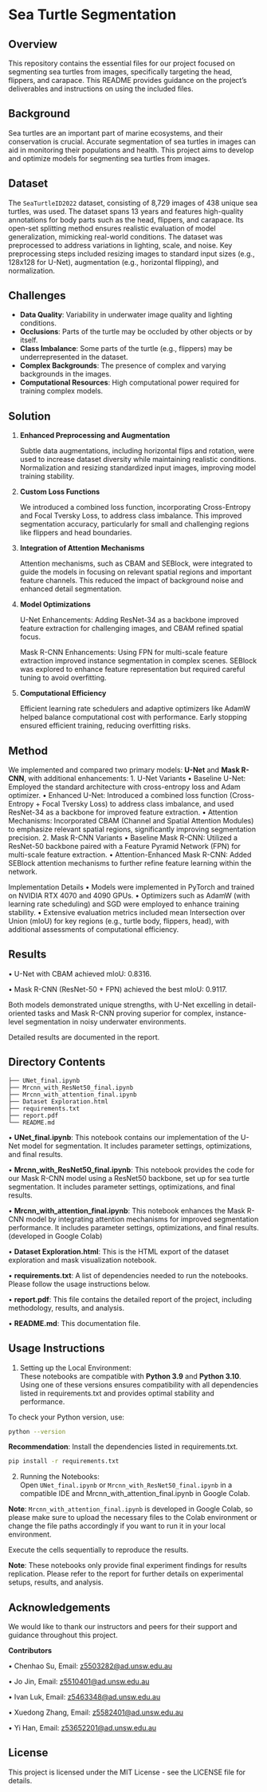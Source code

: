 # Sea Turtle Segmentation

## Overview

This repository contains the essential files for our project focused on segmenting sea turtles from images, specifically targeting the head, flippers, and carapace. This README provides guidance on the project’s deliverables and instructions on using the included files.

## Background

Sea turtles are an important part of marine ecosystems, and their conservation is crucial. Accurate segmentation of sea turtles in images can aid in monitoring their populations and health. This project aims to develop and optimize models for segmenting sea turtles from images.

## Dataset

The `SeaTurtleID2022` dataset, consisting of 8,729 images of 438 unique sea turtles, was used. The dataset spans 13 years and features high-quality annotations for body parts such as the head, flippers, and carapace. Its open-set splitting method ensures realistic evaluation of model generalization, mimicking real-world conditions. The dataset was preprocessed to address variations in lighting, scale, and noise. Key preprocessing steps included resizing images to standard input sizes (e.g., 128x128 for U-Net), augmentation (e.g., horizontal flipping), and normalization.

## Challenges

- **Data Quality**: Variability in underwater image quality and lighting conditions.
- **Occlusions**: Parts of the turtle may be occluded by other objects or by itself.
- **Class Imbalance**: Some parts of the turtle (e.g., flippers) may be underrepresented in the dataset.
- **Complex Backgrounds**: The presence of complex and varying backgrounds in the images.
- **Computational Resources**: High computational power required for training complex models.

## Solution

1. **Enhanced Preprocessing and Augmentation**

	Subtle data augmentations, including horizontal flips and rotation, were used to increase dataset diversity while maintaining realistic conditions. Normalization and resizing standardized input images, improving model training stability.

2. **Custom Loss Functions**

	We introduced a combined loss function, incorporating Cross-Entropy and Focal Tversky Loss, to address class imbalance. This improved segmentation accuracy, particularly for small and challenging regions like flippers and head boundaries.

3. **Integration of Attention Mechanisms**

	Attention mechanisms, such as CBAM and SEBlock, were integrated to guide the models in focusing on relevant spatial regions and important feature channels. This reduced the impact of background noise and enhanced detail segmentation.

4. **Model Optimizations**

	U-Net Enhancements: Adding ResNet-34 as a backbone improved feature extraction for challenging images, and CBAM refined spatial focus.
	
	Mask R-CNN Enhancements: Using FPN for multi-scale feature extraction improved instance segmentation in complex scenes. SEBlock was explored to enhance feature representation but required careful tuning to avoid overfitting.

5. **Computational Efficiency**

	Efficient learning rate schedulers and adaptive optimizers like AdamW helped balance computational cost with performance. Early stopping ensured efficient training, reducing overfitting risks.


## Method

We implemented and compared two primary models: **U-Net** and **Mask R-CNN**, with additional enhancements:
	1.	U-Net Variants
	•	Baseline U-Net: Employed the standard architecture with cross-entropy loss and Adam optimizer.
	•	Enhanced U-Net: Introduced a combined loss function (Cross-Entropy + Focal Tversky Loss) to address class imbalance, and used ResNet-34 as a backbone for improved feature extraction.
	•	Attention Mechanisms: Incorporated CBAM (Channel and Spatial Attention Modules) to emphasize relevant spatial regions, significantly improving segmentation precision.
	2.	Mask R-CNN Variants
	•	Baseline Mask R-CNN: Utilized a ResNet-50 backbone paired with a Feature Pyramid Network (FPN) for multi-scale feature extraction.
	•	Attention-Enhanced Mask R-CNN: Added SEBlock attention mechanisms to further refine feature learning within the network.

Implementation Details
	•	Models were implemented in PyTorch and trained on NVIDIA RTX 4070 and 4090 GPUs.
	•	Optimizers such as AdamW (with learning rate scheduling) and SGD were employed to enhance training stability.
	•	Extensive evaluation metrics included mean Intersection over Union (mIoU) for key regions (e.g., turtle body, flippers, head), with additional assessments of computational efficiency.

## Results

•	U-Net with CBAM achieved mIoU: 0.8316.

•	Mask R-CNN (ResNet-50 + FPN) achieved the best mIoU: 0.9117.

Both models demonstrated unique strengths, with U-Net excelling in detail-oriented tasks and Mask R-CNN proving superior for complex, instance-level segmentation in noisy underwater environments.

Detailed results are documented in the report.

## Directory Contents
```
├── UNet_final.ipynb                    
├── Mrcnn_with_ResNet50_final.ipynb     
├── Mrcnn_with_attention_final.ipynb   
├── Dataset Exploration.html           
├── requirements.txt                  
├── report.pdf                        
└── README.md                         
```

•   **UNet_final.ipynb**: This notebook contains our implementation of the U-Net model for segmentation. It includes parameter settings, optimizations, and final results.

•   **Mrcnn_with_ResNet50_final.ipynb**: This notebook provides the code for our Mask R-CNN model using a ResNet50 backbone, set up for sea turtle segmentation. It includes parameter settings, optimizations, and final results.

•   **Mrcnn_with_attention_final.ipynb**: This notebook enhances the Mask R-CNN model by integrating attention mechanisms for improved segmentation performance. It includes parameter settings, optimizations, and final results. (developed in Google Colab)

•   **Dataset Exploration.html**: This is the HTML export of the dataset exploration and mask visualization notebook.

•   **requirements.txt**: A list of dependencies needed to run the notebooks. Please follow the usage instructions below.

•   **report.pdf**: This file contains the detailed report of the project, including methodology, results, and analysis.

•   **README.md**: This documentation file.


## Usage Instructions


1. Setting up the Local Environment:
\
These notebooks are compatible with **Python 3.9** and **Python 3.10**. Using one of these versions ensures compatibility with all dependencies listed in requirements.txt and provides optimal stability and performance.

To check your Python version, use:
```sh
python --version
```

**Recommendation**: Install the dependencies listed in requirements.txt.

```sh
pip install -r requirements.txt
```

2.	Running the Notebooks:
\
Open `UNet_final.ipynb` or `Mrcnn_with_ResNet50_final.ipynb` in a compatible IDE and Mrcnn_with_attention_final.ipynb in Google Colab. 

**Note**: `Mrcnn_with_attention_final.ipynb` is developed in Google Colab, so please make sure to upload the necessary files to the Colab environment or change the file paths accordingly if you want to run it in your local environment.

Execute the cells sequentially to reproduce the results.

**Note**: These notebooks only provide final experiment findings for results replication. Please refer to the report for further details on experimental setups, results, and analysis.

## Acknowledgements

We would like to thank our instructors and peers for their support and guidance throughout this project.


**Contributors**

• Chenhao Su, Email: z5503282@ad.unsw.edu.au

• Jo Jin, Email: z5510401@ad.unsw.edu.au

• Ivan Luk, Email: z5463348@ad.unsw.edu.au

• Xuedong Zhang, Email: z5582401@ad.unsw.edu.au

• Yi Han, Email: z53652201@ad.unsw.edu.au

## License
This project is licensed under the MIT License - see the LICENSE file for details.
